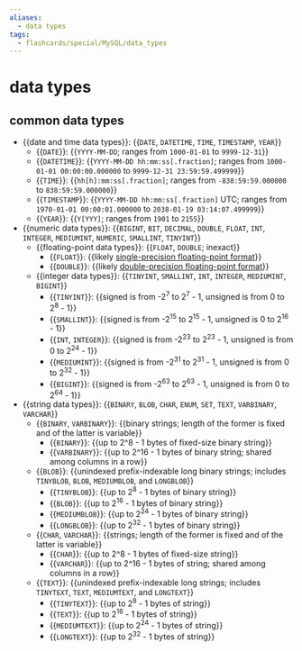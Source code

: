 ```yaml
---
aliases:
  - data types
tags:
  - flashcards/special/MySQL/data_types
---
```


# data types

## common data types

- {{date and time data types}}: {{`DATE`, `DATETIME`, `TIME`, `TIMESTAMP`, `YEAR`}}
	- {{`DATE`}}: {{`YYYY-MM-DD`; ranges from `1000-01-01` to `9999-12-31`}}
	- {{`DATETIME`}}: {{`YYYY-MM-DD hh:mm:ss[.fraction]`; ranges from `1000-01-01 00:00:00.000000` to `9999-12-31 23:59:59.499999`}}
	- {{`TIME`}}: {{`hh[h]:mm:ss[.fraction]`; ranges from `-838:59:59.000000` to `838:59:59.000000`}}
	- {{`TIMESTAMP`}}: {{`YYYY-MM-DD hh:mm:ss[.fraction]` UTC; ranges from `1970-01-01 00:00:01.000000` to `2038-01-19 03:14:07.499999`}}
	- {{`YEAR`}}: {{`Y[YYY]`; ranges from `1901` to `2155`}}
- {{numeric data types}}: {{`BIGINT`, `BIT`, `DECIMAL`, `DOUBLE`, `FLOAT`, `INT`, `INTEGER`, `MEDIUMINT`, `NUMERIC`, `SMALLINT`, `TINYINT`}}
	- {{floating-point data types}}: {{`FLOAT`, `DOUBLE`; inexact}}
		- {{`FLOAT`}}: {{likely [single-precision floating-point format](../../general/single-precision%20floating-point%20format.md)}}
		- {{`DOUBLE`}}: {{likely [double-precision floating-point format](../../general/double-precision%20floating-point%20format.md)}}
	- {{integer data types}}: {{`TINYINT`, `SMALLINT`, `INT`, `INTEGER`, `MEDIUMINT`, `BIGINT`}} 
		- {{`TINYINT`}}: {{signed is from -2<sup>7</sup> to 2<sup>7</sup> - 1, unsigned is from 0 to 2<sup>8</sup> - 1}}
		- {{`SMALLINT`}}: {{signed is from -2<sup>15</sup> to 2<sup>15</sup> - 1, unsigned is 0 to 2<sup>16</sup> - 1}}
		- {{`INT`, `INTEGER`}}: {{signed is from -2<sup>23</sup> to 2<sup>23</sup> - 1, unsigned is from 0 to 2<sup>24</sup> - 1}}
		- {{`MEDIUMINT`}}: {{signed is from -2<sup>31</sup> to 2<sup>31</sup> - 1, unsigned is from 0 to 2<sup>32</sup> - 1}}
		- {{`BIGINT`}}: {{signed is from -2<sup>63</sup> to 2<sup>63</sup> - 1, unsigned is from 0 to 2<sup>64</sup> - 1}}
- {{string data types}}: {{`BINARY`, `BLOB`, `CHAR`, `ENUM`, `SET`, `TEXT`, `VARBINARY`, `VARCHAR`}}
	- {{`BINARY`, `VARBINARY`}}: {{binary strings; length of the former is fixed and of the latter is variable}}
		- {{`BINARY`}}: {{up to 2^8 - 1 bytes of fixed-size binary string}}
		- {{`VARBINARY`}}: {{up to 2^16 - 1 bytes of binary string; shared among columns in a row}}
	- {{`BLOB`}}: {{unindexed prefix-indexable long binary strings; includes `TINYBLOB`, `BLOB`, `MEDIUMBLOB`, and `LONGBLOB`}}
		- {{`TINYBLOB`}}: {{up to 2<sup>8</sup> - 1 bytes of binary string}}
		- {{`BLOB`}}: {{up to 2<sup>16</sup> - 1 bytes of binary string}}
		- {{`MEDIUMBLOB`}}: {{up to 2<sup>24</sup> - 1 bytes of binary string}}
		- {{`LONGBLOB`}}: {{up to 2<sup>32</sup> - 1 bytes of binary string}}
	- {{`CHAR`, `VARCHAR`}}: {{strings; length of the former is fixed and of the latter is variable}}
		- {{`CHAR`}}: {{up to 2^8 - 1 bytes of fixed-size string}}
		- {{`VARCHAR`}}: {{up to 2^16 - 1 bytes of string; shared among columns in a row}}
	- {{`TEXT`}}: {{unindexed prefix-indexable long strings; includes `TINYTEXT`, `TEXT`, `MEDIUMTEXT`, and `LONGTEXT`}}
		- {{`TINYTEXT`}}: {{up to 2<sup>8</sup> - 1 bytes of string}}
		- {{`TEXT`}}: {{up to 2<sup>16</sup> - 1 bytes of string}}
		- {{`MEDIUMTEXT`}}: {{up to 2<sup>24</sup> - 1 bytes of string}}
		- {{`LONGTEXT`}}: {{up to 2<sup>32</sup> - 1 bytes of string}} <!--SR:!2023-09-20,4,270!2023-09-20,4,270!2023-09-20,4,270!2023-09-20,4,270!2023-09-20,4,270!2023-09-20,4,270!2023-09-20,4,270!2023-09-17,1,230!2023-09-20,4,270!2023-09-17,1,230!2023-09-20,4,270!2023-09-20,4,270!2023-09-20,4,270!2023-09-19,3,250!2023-09-20,4,270!2023-09-20,4,270!2023-09-20,4,270!2023-09-20,4,270!2023-09-20,4,270!2023-09-20,4,270!2023-09-20,4,270!2023-09-20,4,270!2023-09-20,4,270!2023-09-20,4,270!2023-09-20,4,270!2023-09-20,4,270!2023-09-20,4,270!2023-09-20,4,270!2023-09-20,4,270!2023-09-20,4,270!2023-09-20,4,270!2023-09-20,4,270!2023-09-20,4,270!2023-09-20,4,270!2023-09-20,4,270!2023-09-20,4,270!2023-09-20,4,270!2023-09-20,4,270!2023-09-20,4,270!2023-09-20,4,270!2023-09-20,4,270!2023-09-20,4,270!2023-09-20,4,270!2023-09-20,4,270!2023-09-20,4,270!2023-09-20,4,270!2023-09-20,4,270!2023-09-20,4,270!2023-09-20,4,270!2023-09-20,4,270!2023-09-20,4,270!2023-09-20,4,270!2023-09-20,4,270!2023-09-20,4,270!2023-09-20,4,270!2023-09-20,4,270!2023-09-20,4,270!2023-09-20,4,270!2023-09-20,4,270!2023-09-20,4,270!2023-09-20,4,270!2023-09-20,4,270!2023-09-20,4,270!2023-09-20,4,270!2023-09-20,4,270!2023-09-20,4,270-->
